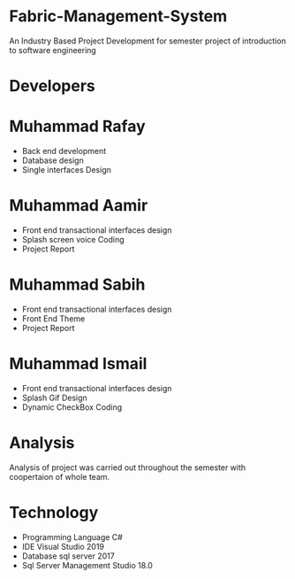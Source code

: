 # Fabric-Management-System
An Industry Based Project Development for semester project of introduction to software engineering

# Developers

Muhammad Rafay 
=============
* Back end development 
* Database design
* Single interfaces Design

Muhammad Aamir
=====
* Front end transactional interfaces design
* Splash screen voice Coding
* Project Report

Muhammad Sabih
==========
* Front end transactional interfaces design
* Front End Theme
* Project Report

Muhammad Ismail
======
* Front end transactional interfaces design
* Splash Gif Design
* Dynamic CheckBox Coding
# Analysis
 Analysis of project was carried out throughout the semester with coopertaion of whole team.
# Technology
* Programming Language C# 
* IDE Visual Studio 2019
* Database sql server 2017
* Sql Server Management Studio 18.0
